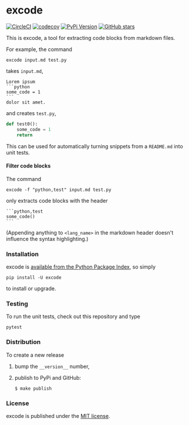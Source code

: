 # excode

[![CircleCI](https://img.shields.io/circleci/project/github/nschloe/excode/master.svg)](https://circleci.com/gh/nschloe/excode)
[![codecov](https://codecov.io/gh/nschloe/excode/branch/master/graph/badge.svg)](https://codecov.io/gh/nschloe/excode)
[![PyPi Version](https://img.shields.io/pypi/v/excode.svg)](https://pypi.python.org/pypi/excode)
[![GitHub stars](https://img.shields.io/github/stars/nschloe/excode.svg?style=social&label=Stars)](https://github.com/nschloe/excode)

This is excode, a tool for extracting code blocks from markdown files.

For example, the command
```
excode input.md test.py
```
takes `input.md`,
````
Lorem ipsum
```python
some_code = 1
```
dolor sit amet.
````
and creates `test.py`,
```python
def test0():
    some_code = 1
    return
```
This can be used for automatically turning snippets from
a `README.md` into unit tests.

#### Filter code blocks

The command
```
excode -f "python,test" input.md test.py
```
only extracts code blocks with the header
````
```python,test
some_code()
```
````
(Appending anything to `<lang_name>` in the markdown header doesn't influence
the syntax highlighting.)

### Installation

excode is [available from the Python Package
Index](https://pypi.python.org/pypi/excode/), so simply
```
pip install -U excode
```
to install or upgrade.

### Testing

To run the unit tests, check out this repository and type
```
pytest
```

### Distribution

To create a new release

1. bump the `__version__` number,

2. publish to PyPi and GitHub:
    ```
    $ make publish
    ```

### License

excode is published under the [MIT license](https://en.wikipedia.org/wiki/MIT_License).
